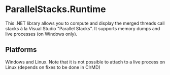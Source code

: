 # ParallelStacks.Runtime

This .NET library allows you to compute and display the merged threads call stacks à la Visual Studio "Parallel Stacks".
It supports memory dumps and live processes (on Windows only).

## Platforms
Windows and Linux.
Note that it is not possible to attach to a live process on Linux (depends on fixes to be done in ClrMD)